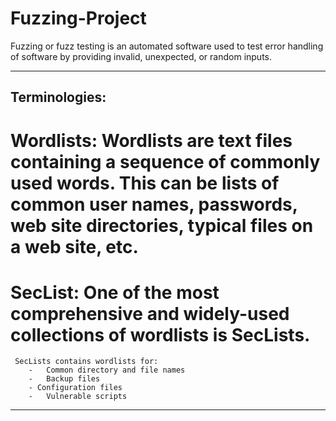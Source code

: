 # Fuzzing-Project
Fuzzing or fuzz testing is an automated software used to test error handling of software by providing invalid, unexpected, or random inputs.

---
## Terminologies:
# Wordlists: Wordlists are text files containing a sequence of commonly used words. This can be lists of common user names, passwords, web site directories, typical files on a web site, etc.
# SecList: One of the most comprehensive and widely-used collections of wordlists is SecLists. 
     SecLists contains wordlists for:
        -	Common directory and file names
        -	Backup files
        - Configuration files
        -	Vulnerable scripts
--- 

